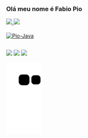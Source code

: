 ### Olá meu nome é Fabio Pio

 <div>
  <a href="https://github.com/fabiomendespio">
  <img height="180em" src="https://github-readme-stats.vercel.app/api?username=fabiomendespio&show_icons=true&theme=dracula&include_all_commits=true&count_private=true"/>
  <img height="180em" src="https://github-readme-stats.vercel.app/api/top-langs/?username=fabiomendespio&layout=compact&langs_count=7&theme=dracula"/>
</div>
<div style="display: inline_block"><br>
  <img align="center" alt="Pio-Java" height="30" width="40" img src="https://cdn.jsdelivr.net/gh/devicons/devicon/icons/java/java-original-wordmark.svg">
</div>
  
  ##
 
<div> 

  <a href="https://instagram.com/fabio_pio_danunzio" target="_blank"><img src="https://img.shields.io/badge/-Instagram-%23E4405F?style=for-the-badge&logo=instagram&logoColor=white" target="_blank"></a>
  <a href = "mailto:fabiomendespio@gmail.com"><img src="https://img.shields.io/badge/-Gmail-%23333?style=for-the-badge&logo=gmail&logoColor=white" target="_blank"></a>
  <a href="https://www.linkedin.com/in/abio-pio-904b90186" target="_blank"><img src="https://img.shields.io/badge/-LinkedIn-%230077B5?style=for-the-badge&logo=linkedin&logoColor=white" target="_blank"></a> 
 
  ![Snake animation](https://github.com/rafaballerini/rafaballerini/blob/output/github-contribution-grid-snake.svg)
 
</div>
